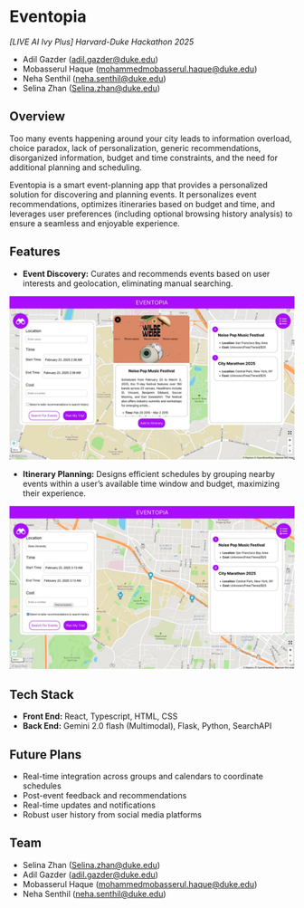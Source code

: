 # Eventopia

*[LIVE AI Ivy Plus] Harvard-Duke Hackathon 2025*
* Adil Gazder (adil.gazder@duke.edu)
* Mobasserul Haque (mohammedmobasserul.haque@duke.edu)
* Neha Senthil (neha.senthil@duke.edu)
* Selina Zhan (Selina.zhan@duke.edu)

## Overview

Too many events happening around your city leads to information overload, choice paradox, lack of personalization, generic recommendations, disorganized information, budget and time constraints, and the need for additional planning and scheduling.

Eventopia is a smart event-planning app that provides a personalized solution for discovering and planning events.  It personalizes event recommendations, optimizes itineraries based on budget and time, and leverages user preferences (including optional browsing history analysis) to ensure a seamless and enjoyable experience.

## Features

* **Event Discovery:** Curates and recommends events based on user interests and geolocation, eliminating manual searching.

![Event_Discovery](img1.jpeg)

* **Itinerary Planning:** Designs efficient schedules by grouping nearby events within a user’s available time window and budget, maximizing their experience.

![Itinery](img2.jpeg)


## Tech Stack

* **Front End:** React, Typescript, HTML, CSS
* **Back End:** Gemini 2.0 flash (Multimodal), Flask, Python, SearchAPI

## Future Plans

* Real-time integration across groups and calendars to coordinate schedules
* Post-event feedback and recommendations
* Real-time updates and notifications
* Robust user history from social media platforms

## Team

* Selina Zhan (Selina.zhan@duke.edu)
* Adil Gazder (adil.gazder@duke.edu)
* Mobasserul Haque (mohammedmobasserul.haque@duke.edu)
* Neha Senthil (neha.senthil@duke.edu)